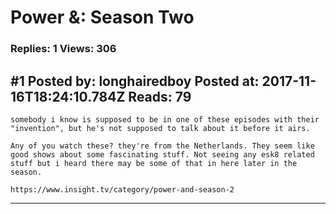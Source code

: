 # Power &amp;: Season Two

### Replies: 1 Views: 306

## \#1 Posted by: longhairedboy Posted at: 2017-11-16T18:24:10.784Z Reads: 79

```
somebody i know is supposed to be in one of these episodes with their "invention", but he's not supposed to talk about it before it airs. 

Any of you watch these? they're from the Netherlands. They seem like good shows about some fascinating stuff. Not seeing any esk8 related stuff but i heard there may be some of that in here later in the season. 

https://www.insight.tv/category/power-and-season-2
```

---
